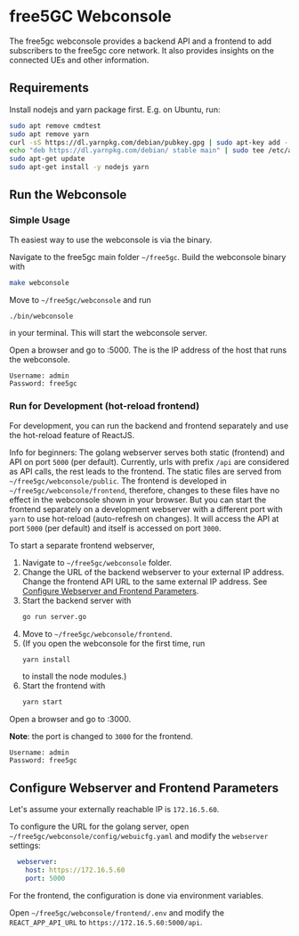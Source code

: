 # free5GC Webconsole

The free5gc webconsole provides a backend API and a frontend to add subscribers to the free5gc core network. It also provides insights on the connected UEs and other information.

## Requirements

Install nodejs and yarn package first. E.g. on Ubuntu, run:
```bash
sudo apt remove cmdtest
sudo apt remove yarn
curl -sS https://dl.yarnpkg.com/debian/pubkey.gpg | sudo apt-key add -
echo "deb https://dl.yarnpkg.com/debian/ stable main" | sudo tee /etc/apt/sources.list.d/yarn.list
sudo apt-get update
sudo apt-get install -y nodejs yarn
```

## Run the Webconsole

### Simple Usage

Th easiest way to use the webconsole is via the binary.

Navigate to the free5gc main folder `~/free5gc`. Build the webconsole binary with 
```bash
make webconsole
```

Move to `~/free5gc/webconsole` and run 
```bash
./bin/webconsole
```
in your terminal. This will start the webconsole server.

Open a browser and go to <server-ip>:5000. The <server-ip> is the IP address of the host that runs the webconsole.

```
Username: admin
Password: free5gc
```


### Run for Development (hot-reload frontend)

For development, you can run the backend and frontend separately and use the hot-reload feature of ReactJS.

Info for beginners: The golang webserver serves both static (frontend) and API on port `5000` (per default). Currently, urls with prefix `/api` are considered as API calls, the rest leads to the frontend. The static files are served from `~/free5gc/webconsole/public`. The frontend is developed in `~/free5gc/webconsole/frontend`, therefore, changes to these files have no effect in the webconsole shown in your browser. But you can start the frontend separately on a development webserver with a different port with `yarn` to use hot-reload (auto-refresh on changes). It will access the API at port `5000` (per default) and itself is accessed on port `3000`.

To start a separate frontend webserver,

1. Navigate to `~/free5gc/webconsole` folder.
1. Change the URL of the backend webserver to your external IP address. Change the frontend API URL to the same external IP address. See [Configure Webserver and Frontend Parameters](#configure-webserver-and-frontend-parameters).
1. Start the backend server with 
   ```bash
   go run server.go
   ```
1. Move to `~/free5gc/webconsole/frontend`. 
1. (If you open the webconsole for the first time, run 
   ```bash
   yarn install
   ```
   to install the node modules.)
1. Start the frontend with 
   ```bash
   yarn start
   ```

Open a browser and go to <server-ip>:3000. 

**Note**: the port is changed to `3000` for the frontend.

```
Username: admin
Password: free5gc
```


## Configure Webserver and Frontend Parameters

Let's assume your externally reachable IP is `172.16.5.60`.

To configure the URL for the golang server, open `~/free5gc/webconsole/config/webuicfg.yaml` and modify the `webserver` settings:
```yaml
  webserver:
    host: https://172.16.5.60
    port: 5000
```

For the frontend, the configuration is done via environment variables. 

Open `~/free5gc/webconsole/frontend/.env` and modify the `REACT_APP_API_URL` to `https://172.16.5.60:5000/api`.
